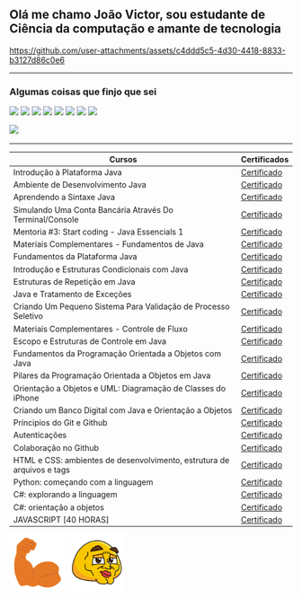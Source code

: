 <h2>Olá me chamo João Victor, sou estudante de Ciência da computação e amante de tecnologia</h2>

https://github.com/user-attachments/assets/c4ddd5c5-4d30-4418-8833-b3127d86c0e6

-----------------------
<h3>Algumas coisas que finjo que sei</h3>

<img src="https://cdn.jsdelivr.net/gh/devicons/devicon@latest/icons/python/python-original.svg" width="100px" />
<img src="https://cdn.jsdelivr.net/gh/devicons/devicon@latest/icons/javascript/javascript-original.svg" width="100px" />
<img src="https://cdn.jsdelivr.net/gh/devicons/devicon@latest/icons/html5/html5-original.svg" width="100px" />
<img src="https://cdn.jsdelivr.net/gh/devicons/devicon@latest/icons/css3/css3-original.svg" width="100px" />
<img src="https://cdn.jsdelivr.net/gh/devicons/devicon@latest/icons/git/git-original.svg" width="100px" />
<img src="https://cdn.jsdelivr.net/gh/devicons/devicon@latest/icons/github/github-original.svg" width="100px" />
<img src="https://cdn.jsdelivr.net/gh/devicons/devicon@latest/icons/react/react-original.svg" width="100px" />
<img src="https://cdn.jsdelivr.net/gh/devicons/devicon@latest/icons/firebase/firebase-original.svg" width="100px" />

![](https://media1.giphy.com/media/v1.Y2lkPTc5MGI3NjExMnNsZHhkYTl0MzRlM2UxdGZpeHFvazdneDJueXB6ZnJienYzdG5kYSZlcD12MV9pbnRlcm5hbF9naWZfYnlfaWQmY3Q9Zw/eCqFYAVjjDksg/giphy.gif)

-----------------------
|Cursos | Certificados |
|-------|--------------|
|Introdução à Plataforma Java | [Certificado](https://www.dio.me/certificate/19AD8EA2/share)
|Ambiente de Desenvolvimento Java |[Certificado](https://www.dio.me/certificate/B9AB6EA0/share)
|Aprendendo a Sintaxe Java |[Certificado](https://www.dio.me/certificate/62D00302/share)
|Simulando Uma Conta Bancária Através Do Terminal/Console |[Certificado](https://www.dio.me/certificate/8283A5A1/share)
|Mentoria #3: Start coding - Java Essencials 1 |[Certificado](https://www.dio.me/certificate/3A540145/share)
|Materiais Complementares - Fundamentos de Java |[Certificado](https://www.dio.me/certificate/16A15BB9/share)
|Fundamentos da Plataforma Java |[Certificado](https://www.dio.me/certificate/C7F7714D/share)
|Introdução e Estruturas Condicionais com Java |[Certificado](https://www.dio.me/certificate/4E41A880/share)
|Estruturas de Repetição em Java |[Certificado](https://www.dio.me/certificate/F2021DFA/share)
|Java e Tratamento de Exceções |[Certificado](https://www.dio.me/certificate/BA39D040/share)
|Criando Um Pequeno Sistema Para Validação de Processo Seletivo |[Certificado](https://www.dio.me/certificate/F0AB39B0/share)
|Materiais Complementares - Controle de Fluxo |[Certificado](https://www.dio.me/certificate/8055623D/share)
|Escopo e Estruturas de Controle em Java |[Certificado](https://www.dio.me/certificate/246634B7/share)
|Fundamentos da Programação Orientada a Objetos com Java |[Certificado](https://www.dio.me/certificate/381BDB57/share)
|Pilares da Programação Orientada a Objetos em Java |[Certificado](https://www.dio.me/certificate/C0F6F48A/share)
|Orientação a Objetos e UML: Diagramação de Classes do iPhone |[Certificado](https://www.dio.me/certificate/33618757/share)
|Criando um Banco Digital com Java e Orientação a Objetos |[Certificado](https://www.dio.me/certificate/3380B1D3/share)
|Príncipios do Git e Github |[Certificado](https://www.dio.me/certificate/HB4CFF0I/share)
|Autenticações |[Certificado](https://www.dio.me/certificate/CJQ9KZGH/share)
|Colaboração no Github |[Certificado](https://www.dio.me/certificate/GOYZTZDO/share)
|HTML e CSS: ambientes de desenvolvimento, estrutura de arquivos e tags |[Certificado](https://cursos.alura.com.br/certificate/3d9e93a5-0312-4d85-8b99-6e696fe50574?lang)
|Python: começando com a linguagem |[Certificado](https://cursos.alura.com.br/certificate/5877d727-f5ba-4030-8a76-253ad32b3a09?lang)
|C#: explorando a linguagem |[Certificado](https://cursos.alura.com.br/certificate/8a71c567-cd2e-4cef-835a-6ef4a163ad50?lang)
|C#: orientação a objetos |[Certificado](https://cursos.alura.com.br/certificate/016150b8-33d5-4f8d-8f11-51cb5e310f10?lang)
|JAVASCRIPT [40 HORAS] |[Certificado](https://www.cursoemvideo.com/certificates/certificado/?course_id=27745&cert-nonce=33fbf9a734)

<img src= 'image-2.png' width='100px'> <img src= 'image-1.png' width='100px'> 
